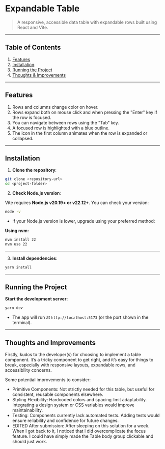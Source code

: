 # Expandable Table

> A responsive, accessible data table with expandable rows built using React and Vite.

---

## Table of Contents

1. [Features](#features)
2. [Installation](#installation)
3. [Running the Project](#running-the-project)
4. [Thoughts & Improvements](#thoughts-and-improvements)

---

## Features

1. Rows and columns change color on hover.
2. Rows expand both on mouse click and when pressing the "Enter" key if the row is focused.
3. You can navigate between rows using the "Tab" key.
4. A focused row is highlighted with a blue outline.
5. The icon in the first column animates when the row is expanded or collapsed.

---

## Installation

1. **Clone the repository**:

```bash
git clone <repository-url>
cd <project-folder>
```

2. **Check Node.js version**:

Vite requires **Node.js v20.19+ or v22.12+**. You can check your version:

```bash
node -v
```

- If your Node.js version is lower, upgrade using your preferred method:

**Using nvm:**

```bash
nvm install 22
nvm use 22
```

---

3. **Install dependencies**:

```bash
yarn install
```

---

## Running the Project

**Start the development server:**

```bash
yarn dev
```

- The app will run at `http://localhost:5173` (or the port shown in the terminal).

---

## Thoughts and Improvements

Firstly, kudos to the developer(s) for choosing to implement a table component. It’s a tricky component to get right, and it’s easy for things to break, especially with responsive layouts, expandable rows, and accessibility concerns.

Some potential improvements to consider:

- Primitive Components: Not strictly needed for this table, but useful for consistent, reusable components elsewhere.
- Styling Flexibility: Hardcoded colors and spacing limit adaptability. Integrating a design system or CSS variables would improve maintainability.
- Testing: Components currently lack automated tests. Adding tests would ensure reliability and confidence for future changes.
- EDITED After submission: After sleeping on this solution for a week. When I got back to it, I noticed that I did overcomplicate the focus feature. I could have simply made the Table body group clickable and should just work.
